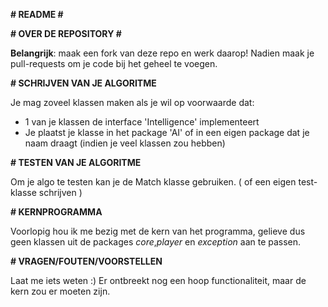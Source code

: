 **# README #**

**# OVER DE REPOSITORY #**

**Belangrijk**: maak een fork van deze repo en werk daarop!
Nadien maak je pull-requests om je code bij het geheel te voegen.

**# SCHRIJVEN VAN JE ALGORITME**

Je mag zoveel klassen maken als je wil op voorwaarde dat:
* 1 van je klassen de interface 'Intelligence' implementeert
* Je plaatst je klasse in het package 'AI' of in een eigen package dat je naam draagt (indien je veel klassen zou hebben)

**# TESTEN VAN JE ALGORITME**

Om je algo te testen kan je de Match klasse gebruiken.
( of een eigen test-klasse schrijven )

**# KERNPROGRAMMA**

Voorlopig hou ik me bezig met de kern van het programma, gelieve dus geen klassen
uit de packages *core*,*player* en *exception* aan te passen.

**# VRAGEN/FOUTEN/VOORSTELLEN**

Laat me iets weten :) Er ontbreekt nog een hoop functionaliteit, maar de kern zou er moeten zijn.

